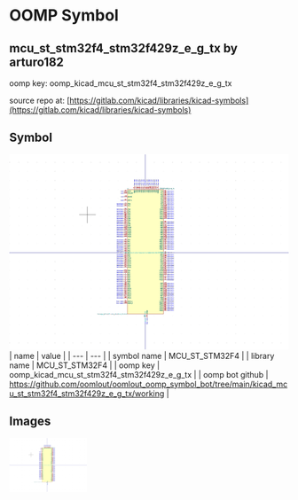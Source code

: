 # OOMP Symbol  
## mcu_st_stm32f4_stm32f429z_e_g_tx  by arturo182  
  
oomp key: oomp_kicad_mcu_st_stm32f4_stm32f429z_e_g_tx  
  
source repo at: [https://gitlab.com/kicad/libraries/kicad-symbols](https://gitlab.com/kicad/libraries/kicad-symbols)  
## Symbol  
  
[![working.png](working_600.png)](working.png)  
| name | value | 
| --- | --- | 
| symbol name | MCU_ST_STM32F4 | 
| library name | MCU_ST_STM32F4 | 
| oomp key | oomp_kicad_mcu_st_stm32f4_stm32f429z_e_g_tx | 
| oomp bot github | https://github.com/oomlout/oomlout_oomp_symbol_bot/tree/main/kicad_mcu_st_stm32f4_stm32f429z_e_g_tx/working | 
## Images  
  
[![working.png](working_140.png)](working.png)  
